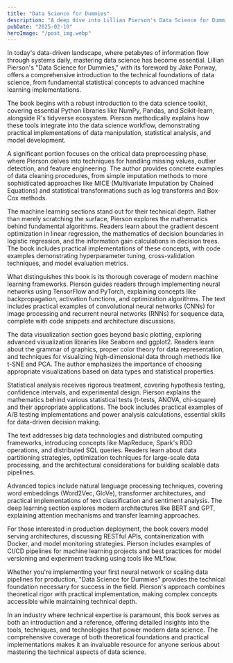 ```yaml
---
title: "Data Science for Dummies"
description: "A deep dive into Lillian Pierson's Data Science for Dummies, exploring essential concepts from statistical analysis to machine learning implementations..."
pubDate: "2025-02-10"
heroImage: "/post_img.webp"
---
```

In today's data-driven landscape, where petabytes of information flow through systems daily, mastering data science has become essential. Lillian Pierson's "Data Science for Dummies," with its foreword by Jake Porway, offers a comprehensive introduction to the technical foundations of data science, from fundamental statistical concepts to advanced machine learning implementations.

The book begins with a robust introduction to the data science toolkit, covering essential Python libraries like NumPy, Pandas, and Scikit-learn, alongside R's tidyverse ecosystem. Pierson methodically explains how these tools integrate into the data science workflow, demonstrating practical implementations of data manipulation, statistical analysis, and model development.

A significant portion focuses on the critical data preprocessing phase, where Pierson delves into techniques for handling missing values, outlier detection, and feature engineering. The author provides concrete examples of data cleaning procedures, from simple imputation methods to more sophisticated approaches like MICE (Multivariate Imputation by Chained Equations) and statistical transformations such as log transforms and Box-Cox methods.

The machine learning sections stand out for their technical depth. Rather than merely scratching the surface, Pierson explores the mathematics behind fundamental algorithms. Readers learn about the gradient descent optimization in linear regression, the mathematics of decision boundaries in logistic regression, and the information gain calculations in decision trees. The book includes practical implementations of these concepts, with code examples demonstrating hyperparameter tuning, cross-validation techniques, and model evaluation metrics.

What distinguishes this book is its thorough coverage of modern machine learning frameworks. Pierson guides readers through implementing neural networks using TensorFlow and PyTorch, explaining concepts like backpropagation, activation functions, and optimization algorithms. The text includes practical examples of convolutional neural networks (CNNs) for image processing and recurrent neural networks (RNNs) for sequence data, complete with code snippets and architecture discussions.

The data visualization section goes beyond basic plotting, exploring advanced visualization libraries like Seaborn and ggplot2. Readers learn about the grammar of graphics, proper color theory for data representation, and techniques for visualizing high-dimensional data through methods like t-SNE and PCA. The author emphasizes the importance of choosing appropriate visualizations based on data types and statistical properties.

Statistical analysis receives rigorous treatment, covering hypothesis testing, confidence intervals, and experimental design. Pierson explains the mathematics behind various statistical tests (t-tests, ANOVA, chi-square) and their appropriate applications. The book includes practical examples of A/B testing implementations and power analysis calculations, essential skills for data-driven decision making.

The text addresses big data technologies and distributed computing frameworks, introducing concepts like MapReduce, Spark's RDD operations, and distributed SQL queries. Readers learn about data partitioning strategies, optimization techniques for large-scale data processing, and the architectural considerations for building scalable data pipelines.

Advanced topics include natural language processing techniques, covering word embeddings (Word2Vec, GloVe), transformer architectures, and practical implementations of text classification and sentiment analysis. The deep learning section explores modern architectures like BERT and GPT, explaining attention mechanisms and transfer learning approaches.

For those interested in production deployment, the book covers model serving architectures, discussing RESTful APIs, containerization with Docker, and model monitoring strategies. Pierson includes examples of CI/CD pipelines for machine learning projects and best practices for model versioning and experiment tracking using tools like MLflow.

Whether you're implementing your first neural network or scaling data pipelines for production, "Data Science for Dummies" provides the technical foundation necessary for success in the field. Pierson's approach combines theoretical rigor with practical implementation, making complex concepts accessible while maintaining technical depth.

In an industry where technical expertise is paramount, this book serves as both an introduction and a reference, offering detailed insights into the tools, techniques, and technologies that power modern data science. The comprehensive coverage of both theoretical foundations and practical implementations makes it an invaluable resource for anyone serious about mastering the technical aspects of data science. 